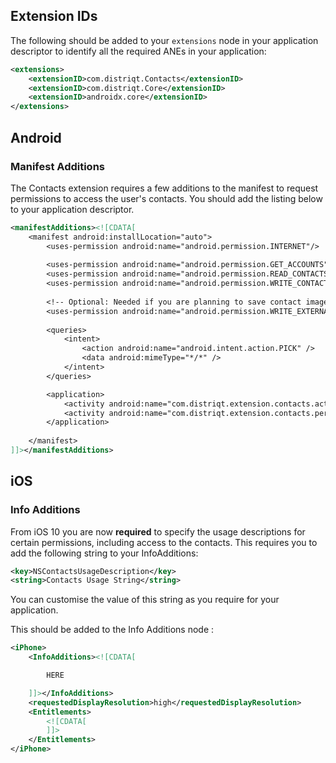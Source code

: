 
## Extension IDs

The following should be added to your `extensions` node in your application descriptor to identify all the required ANEs in your application:

```xml
<extensions>
    <extensionID>com.distriqt.Contacts</extensionID>
    <extensionID>com.distriqt.Core</extensionID>
	<extensionID>androidx.core</extensionID>
</extensions>
```



## Android 

### Manifest Additions

The Contacts extension requires a few additions to the manifest to request permissions to access the user's contacts.
You should add the listing below to your application descriptor.


```xml
<manifestAdditions><![CDATA[
	<manifest android:installLocation="auto">
		<uses-permission android:name="android.permission.INTERNET"/>
			
		<uses-permission android:name="android.permission.GET_ACCOUNTS" />
		<uses-permission android:name="android.permission.READ_CONTACTS" />
		<uses-permission android:name="android.permission.WRITE_CONTACTS" />
		
		<!-- Optional: Needed if you are planning to save contact images -->
		<uses-permission android:name="android.permission.WRITE_EXTERNAL_STORAGE" />
		
		<queries>
			<intent>
				<action android:name="android.intent.action.PICK" />
				<data android:mimeType="*/*" />
			</intent>
		</queries>

		<application>
			<activity android:name="com.distriqt.extension.contacts.activities.ContactPickerActivity" android:exported="false" android:theme="@android:style/Theme.Translucent.NoTitleBar" />
			<activity android:name="com.distriqt.extension.contacts.permissions.AuthorisationActivity" android:exported="false" android:theme="@android:style/Theme.Translucent.NoTitleBar" />
		</application>
		
	</manifest>
]]></manifestAdditions>
```





## iOS 

### Info Additions

From iOS 10 you are now **required** to specify the usage descriptions for certain permissions, including
access to the contacts. This requires you to add the following string to your InfoAdditions:

```xml
<key>NSContactsUsageDescription</key>
<string>Contacts Usage String</string>
```

You can customise the value of this string as you require for your application.

This should be added to the Info Additions node :

```xml
<iPhone>
	<InfoAdditions><![CDATA[

		HERE

	]]></InfoAdditions>
	<requestedDisplayResolution>high</requestedDisplayResolution>
	<Entitlements>
		<![CDATA[
		]]>
	</Entitlements>
</iPhone>
```
